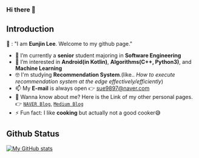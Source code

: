 ### Hi there 👋

## Introduction 
👩 : "I am **Eunjin Lee**. Welcome to my github page."

- 🔭 I’m currently a **senior** student majoring in **Software Engineering**
- 🌱 I’m interested in **Android(in Kotlin)**, **Algorithms(C++, Python3)**, and **Machine Learning**
- 🤓 I'm studying **Recommendation System**.(like.. *How to execute recommendation system at the edge effectively/efficiently*)
- 📫 My **E-mail** is always open 👉 sue9897@naver.com
- 👐 Wanna know about me? Here is the Link of my other personal pages.
👉 [`NAVER Blog`](https://blog.naver.com/sue9897), [`Medium Blog`](https://medium.com/@witheunjin)
- ⚡ Fun fact: I like **cooking** but actually not a good cooker😅

## Github Status
[![My GitHub stats](https://github-readme-stats.vercel.app/api?username=witheunjin)](https://github.com/anuraghazra/github-readme-stats)
